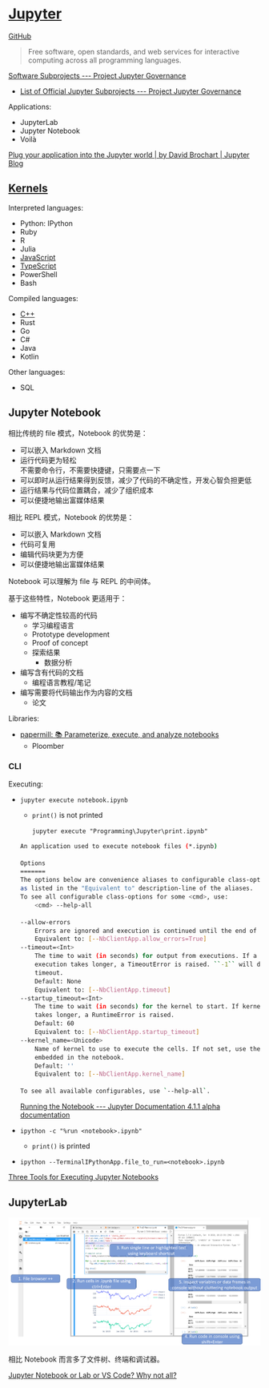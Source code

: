 # [Jupyter](https://jupyter.org/)
[GitHub](https://github.com/jupyter/)

> Free software, open standards, and web services for interactive computing across all programming languages.

[Software Subprojects --- Project Jupyter Governance](https://jupyter.org/governance/software_subprojects.html)
- [List of Official Jupyter Subprojects --- Project Jupyter Governance](https://jupyter.org/governance/list_of_subprojects.html)

Applications:
- JupyterLab
- Jupyter Notebook
- Voilà

[Plug your application into the Jupyter world | by David Brochart | Jupyter Blog](https://blog.jupyter.org/plug-your-application-into-the-jupyter-world-805e48918801)

## [Kernels](https://github.com/jupyter/jupyter/wiki/Jupyter-kernels)
Interpreted languages:
- Python: IPython
- Ruby
- R
- Julia
- [JavaScript](JS/README.md)
- [TypeScript](JS/README.md)
- PowerShell
- Bash

Compiled languages:
- [C++](C++/README.md)
- Rust
- Go
- C#
- Java
- Kotlin

Other languages:
- SQL

## Jupyter Notebook
相比传统的 file 模式，Notebook 的优势是：
- 可以嵌入 Markdown 文档
- 运行代码更为轻松  
  不需要命令行，不需要快捷键，只需要点一下
- 可以即时从运行结果得到反馈，减少了代码的不确定性，开发心智负担更低
- 运行结果与代码位置耦合，减少了组织成本
- 可以便捷地输出富媒体结果

相比 REPL 模式，Notebook 的优势是：
- 可以嵌入 Markdown 文档
- 代码可复用
- 编辑代码块更为方便
- 可以便捷地输出富媒体结果

Notebook 可以理解为 file 与 REPL 的中间体。

基于这些特性，Notebook 更适用于：
- 编写不确定性较高的代码
  - 学习编程语言
  - Prototype development
  - Proof of concept
  - 探索结果
    - 数据分析
- 编写含有代码的文档
  - 编程语言教程/笔记
- 编写需要将代码输出作为内容的文档
  - 论文

Libraries:
- [papermill: 📚 Parameterize, execute, and analyze notebooks](https://github.com/nteract/papermill/)
  - Ploomber

### CLI
Executing:
- `jupyter execute notebook.ipynb`
  - `print()` is not printed

    `jupyter execute "Programming\Jupyter\print.ipynb"`

  ```sh
  An application used to execute notebook files (*.ipynb)

  Options
  =======
  The options below are convenience aliases to configurable class-options,
  as listed in the "Equivalent to" description-line of the aliases.
  To see all configurable class-options for some <cmd>, use:
      <cmd> --help-all

  --allow-errors
      Errors are ignored and execution is continued until the end of the notebook.
      Equivalent to: [--NbClientApp.allow_errors=True]
  --timeout=<Int>
      The time to wait (in seconds) for output from executions. If a cell
      execution takes longer, a TimeoutError is raised. ``-1`` will disable the
      timeout.
      Default: None
      Equivalent to: [--NbClientApp.timeout]
  --startup_timeout=<Int>
      The time to wait (in seconds) for the kernel to start. If kernel startup
      takes longer, a RuntimeError is raised.
      Default: 60
      Equivalent to: [--NbClientApp.startup_timeout]
  --kernel_name=<Unicode>
      Name of kernel to use to execute the cells. If not set, use the kernel_spec
      embedded in the notebook.
      Default: ''
      Equivalent to: [--NbClientApp.kernel_name]

  To see all available configurables, use `--help-all`.
  ```
  [Running the Notebook --- Jupyter Documentation 4.1.1 alpha documentation](https://docs.jupyter.org/en/latest/running.html#using-a-command-line-interface)

- `ipython -c "%run <notebook>.ipynb"`
  - `print()` is printed
- `ipython --TerminalIPythonApp.file_to_run=<notebook>.ipynb`

[Three Tools for Executing Jupyter Notebooks](https://ploomber.io/blog/notebook-execution/)

## JupyterLab
![](images/JupyterLab.png)

相比 Notebook 而言多了文件树、终端和调试器。

[Jupyter Notebook or Lab or VS Code? Why not all?](https://github.com/Createdd/Writing/blob/master/2021/articles/jupyterNbOrLab.md)